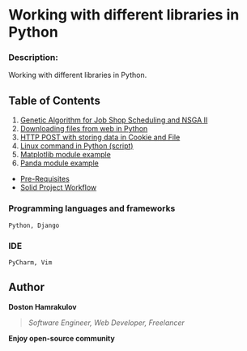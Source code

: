 # Working with different libraries in Python

### Description:
Working with different libraries in Python.

## Table of Contents

1. [Genetic Algorithm for Job Shop Scheduling and NSGA II](https://github.com/dostonhamrakulov/Code-demos-on-Python/tree/master/Genetic-Algorithm-for-Job-Shop-Scheduling-and-NSGA-II)
2. [Downloading files from web in Python](https://github.com/dostonhamrakulov/Code-demos-on-Python/tree/master/Downloading%20files%20from%20web%20in%20Python)
3. [HTTP POST with storing data in Cookie and File](https://github.com/dostonhamrakulov/Code-demos-on-Python/tree/master/HTTP%20POST%20with%20storing%20data%20in%20Cookie%20and%20File)
4. [Linux command in Python (script)](https://github.com/dostonhamrakulov/Code-demos-on-Python/tree/master/Linux%20command%20in%20Python)
5. [Matplotlib module example](https://github.com/dostonhamrakulov/Code-demos-on-Python/tree/master/Matplotlib)
6. [Panda module example](https://github.com/dostonhamrakulov/Code-demos-on-Python/tree/master/Panda)
  * [Pre-Requisites](#pre-requisites)
  * [Solid Project Workflow](#solid-project-workflow)


### Programming languages and frameworks
```[Python, Django]
Python, Django
```

### IDE
```[Pycharm, Vim]
PyCharm, Vim
```

## Author
**Doston Hamrakulov**
>*Software Engineer, Web Developer, Freelancer*

**Enjoy open-source community**
